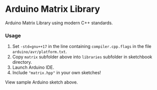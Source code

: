 # Arduino Matrix Library
Arduino Matrix Library using modern C++ standards.

### Usage
1) Set `-std=gnu++17` in the line containing `compiler.cpp.flags` in the file `arduino/avr/platform.txt`.
2) Copy `matrix` subfolder above into `libraries` subfolder in sketchbook directory.
3) Launch Arduino IDE.
4) Include `"matrix.hpp"` in your own sketches!

View sample Arduino sketch above.
